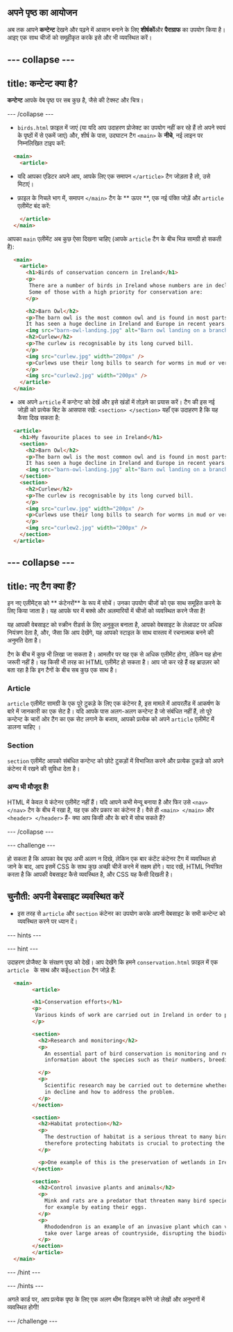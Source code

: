 ## अपने पृष्ठ का आयोजन

अब तक आपने **कन्टेन्ट** देखने और पढ़ने में आसान बनाने के लिए **शीर्षकों**और **पैराग्राफ** का उपयोग किया है। आइए एक साथ चीजों को समूहीकृत करके इसे और भी व्यवस्थित करें।

--- collapse ---
---
title: कन्टेन्ट क्या है?
---

**कन्टेन्ट** आपके वेब पृष्ठ पर सब कुछ है, जैसे की टेक्स्ट और चित्र।

--- /collapse ---

+ `birds.html` फ़ाइल में जाएं (या यदि आप उदाहरण प्रोजेक्ट का उपयोग नहीं कर रहे हैं तो अपने स्वयं के पृष्ठों में से एकमें जाएं) और, शीर्ष के पास, उदघाटन टैग `<main>` के **नीचे**, नई लाइन पर निम्नलिखित टाइप करें:

```html
  <main>
    <article>
```

+ यदि आपका एडिटर अपने आप, आपके लिए एक समापन `</article>` टैग जोड़ता है तो, उसे मिटाएं।

+ फ़ाइल के निचले भाग में, समापन `</main>` टैग के ** ऊपर **, एक नई पंक्ति जोड़ें और ` article ` एलीमेंट बंद करें:

```html
    </article>
  </main>
```

आपका `main` एलीमेंट अब कुछ ऐसा दिखना चाहिए (आपके `article` टैग के बीच भिन्न सामग्री हो सकती है):

```html
  <main>
    <article>
      <h1>Birds of conservation concern in Ireland</h1>
      <p>
       There are a number of birds in Ireland whose numbers are in decline.
       Some of those with a high priority for conservation are:
      </p>  

      <h2>Barn Owl</h2>
      <p>The barn owl is the most common owl and is found in most parts of the world. 
      It has seen a huge decline in Ireland and Europe in recent years.</p>
      <img src="barn-owl-landing.jpg" alt="Barn owl landing on a branch" height="200px" />
      <h2>Curlew</h2>
      <p>The curlew is recognisable by its long curved bill.
      </p>
      <img src="curlew.jpg" width="200px" />
      <p>Curlews use their long bills to search for worms in mud or very soft ground.
      </p>
      <img src="curlew2.jpg" width="200px" />
    </article>
  </main>
```

+ अब अपने `article` में कन्टेन्ट को देखें और इसे खंडों में तोड़ने का प्रयास करें। टैग की इस नई जोड़ी को प्रत्येक बिट के आसपास रखें: `<section> </section>` यहाँ एक उदाहरण है कि यह कैसा दिख सकता है:

```html
  <article>
    <h1>My favourite places to see in Ireland</h1>
    <section>
      <h2>Barn Owl</h2>
      <p>The barn owl is the most common owl and is found in most parts of the world. 
      It has seen a huge decline in Ireland and Europe in recent years.</p>
      <img src="barn-owl-landing.jpg" alt="Barn owl landing on a branch" height="200px" />
    </section>
    <section>
      <h2>Curlew</h2>
      <p>The curlew is recognisable by its long curved bill.
      </p>
      <img src="curlew.jpg" width="200px" />
      <p>Curlews use their long bills to search for worms in mud or very soft ground.
      </p>
      <img src="curlew2.jpg" width="200px" />
    </section>
  </article>
```

--- collapse ---
---
title: नए टैग क्या हैं?
---

इन नए एलीमेंट्स को ** कंटेनरों** के रूप में सोचें। उनका उपयोग चीजों को एक साथ समूहित करने के लिए किया जाता है। यह आपके घर में बक्से और अलमारियों में चीजों को व्यवस्थित करने जैसा है!

यह आपकी वेबसाइट को स्क्रीन रीडर्स के लिए अनुकूल बनाता है, आपको वेबसाइट के लेआउट पर अधिक नियंत्रण देता है, और, जैसा कि आप देखेंगे, यह आपको स्टाइल के साथ वास्तव में रचनात्मक बनने की अनुमति देता है।

टैग के बीच में कुछ भी लिखा जा सकता है। आमतौर पर यह एक से अधिक एलीमेंट होगा, लेकिन यह होना जरूरी नहीं है। यह किसी भी तरह का HTML एलीमेंट हो सकता है। आप जो कर रहे हैं वह ब्राउज़र को बता रहा है कि इन टैगों के बीच सब कुछ एक साथ है।

### Article

` article ` एलीमेंट सामग्री के एक पूरे टुकड़े के लिए एक कंटेनर है, इस मामले में आयरलैंड में आकर्षण के बारे में जानकारी का एक सेट है। यदि आपके पास अलग-अलग कन्टेन्ट है जो संबंधित नहीं हैं, तो पूरे कन्टेन्ट के चारों ओर टैग का एक सेट लगाने के बजाय, आपको प्रत्येक को अपने ` article ` एलीमेंट में डालना चाहिए ।

### Section

`section` एलीमेंट आपको संबंधित कन्टेन्ट को छोटे टुकड़ों में विभाजित करने और प्रत्येक टुकड़े को अपने कंटेनर में रखने की सुविधा देता है।

### अन्य भी मौजूद हैं!

HTML में केवल ये कंटेनर एलीमेंट नहीं हैं। यदि आपने कभी मेन्यू बनाया है और फिर उसे `<nav> </nav>` टैग के बीच में रखा है, यह एक और प्रकार का कंटेनर है। वैसे ही `<main> </main>` और `<header> </header>` हैं- क्या आप किसी और के बारे में सोच सकते हैं?

--- /collapse ---

--- challenge ---

हो सकता है कि आपका वेब पृष्ठ अभी अलग न दिखे, लेकिन एक बार कंटेंट कंटेनर टैग में व्यवस्थित हो जाने के बाद, आप इसमें CSS के साथ कुछ अच्छी चीजें करने में सक्षम होंगे। याद रखें, HTML नियंत्रित करता है कि आपकी वेबसाइट कैसे व्यवस्थित है, और CSS यह कैसी दिखती है।

## चुनौती: अपनी वेबसाइट व्यवस्थित करें

+ इस तरह से `article` और `section` कंटेनर का उपयोग करके अपनी वेबसाइट के सभी कन्टेन्ट को व्यवस्थित करने पर ध्यान दें।

--- hints ---

--- hint ---

उदाहरण प्रोजैक्ट के संरक्षण पृष्ठ को देखें। आप देखेंगे कि हमने `conservation.html` फ़ाइल में एक `article ` के साथ और कई`section` टैग जोड़े हैं:

```html
  <main>
        <article>

        <h1>Conservation efforts</h1>
        <p>
         Various kinds of work are carried out in Ireland in order to protect bird species.
        </p>  

        <section>
          <h2>Research and monitoring</h2>
          <p>
            An essential part of bird conservation is monitoring and recording 
            information about the species such as their numbers, breeding habits, etc. 

          </p>
          <p>
            Scientific research may be carried out to determine whether a species is 
            in decline and how to address the problem.
          </p>
        </section>

        <section>
          <h2>Habitat protection</h2>
          <p>
            The destruction of habitat is a serious threat to many birds and 
            therefore protecting habitats is crucial to protecting the species.
          </p>

          <p>One example of this is the preservation of wetlands in Ireland.</p>
        </section>

        <section>
          <h2>Control invasive plants and animals</h2>
          <p>
            Mink and rats are a predator that threaten many bird species, 
            for example by eating their eggs.
          </p>
          <p>
            Rhododendron is an example of an invasive plant which can very quickly
            take over large areas of countryside, disrupting the biodiversity.
          </p>
        </section>
        </article>   
  </main>
```

--- /hint ---

--- /hints ---

अगले कार्ड पर, आप प्रत्येक पृष्ठ के लिए एक अलग थीम डिज़ाइन करेंगे जो लेखों और अनुभागों में व्यवस्थित होगी!

--- /challenge ---
